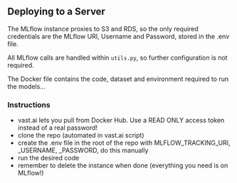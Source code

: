## Deploying to a Server

The MLflow instance proxies to S3 and RDS, so the only required credentials are the MLflow URI, Username and Password, stored in the .env file.

All MLflow calls are handled within `utils.py`, so further configuration is not required.

The Docker file contains the code, dataset and environment required to run the models...

### Instructions

- vast.ai lets you pull from Docker Hub. Use a READ ONLY access token instead of a real password!
- clone the repo (automated in vast.ai script)
- create the .env file in the root of the repo with MLFLOW_TRACKING_URI, \_USERNAME, \_PASSWORD, do this manually
- run the desired code
- remember to delete the instance when done (everything you need is on MLflow!)
